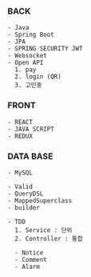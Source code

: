 ### BACK 
```
- Java
- Spring Boot
- JPA
- SPRING SECURITY JWT
- Websocket
- Open API
  1. pay
  2. login (QR)
  3. 고민중
```
### FRONT 
```
- REACT
- JAVA SCRIPT
- REDUX
```
### DATA BASE
```
- MySQL
```

```
- Valid
- QueryDSL
- MappedSuperclass
- builder
```

```
- TDD
  1. Service : 단위
  2. Controller : 통합

  - Notice
  - Comment
  - Alarm
```


